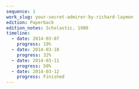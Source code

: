 ```yaml
---
sequence: 1
work_slug: your-secret-admirer-by-richard-laymon
edition: Paperback
edition_notes: Scholastic, 1980
timeline:
  - date: 2014-03-07
    progress: 19%
  - date: 2014-03-10
    progress: 32%
  - date: 2014-03-11
    progress: 50%
  - date: 2014-03-12
    progress: Finished
---
```

